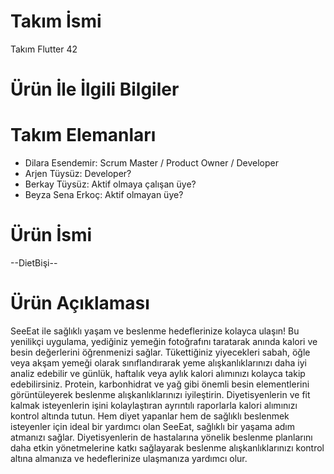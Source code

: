 # Takım İsmi
Takım Flutter 42
# Ürün İle İlgili Bilgiler
# Takım Elemanları
- Dilara Esendemir: Scrum Master / Product Owner / Developer
- Arjen Tüysüz: Developer?
- Berkay Tüysüz: Aktif olmaya çalışan üye?
- Beyza Sena Erkoç: Aktif olmayan üye?
# Ürün İsmi
--DietBişi--
# Ürün Açıklaması
SeeEat ile sağlıklı yaşam ve beslenme hedeflerinize kolayca ulaşın! Bu yenilikçi uygulama, yediğiniz yemeğin fotoğrafını taratarak anında kalori ve besin değerlerini öğrenmenizi sağlar. Tükettiğiniz yiyecekleri sabah, öğle veya akşam yemeği olarak sınıflandırarak yeme alışkanlıklarınızı daha iyi analiz edebilir ve günlük, haftalık veya aylık kalori alımınızı kolayca takip edebilirsiniz. Protein, karbonhidrat ve yağ gibi önemli besin elementlerini görüntüleyerek beslenme alışkanlıklarınızı iyileştirin. Diyetisyenlerin ve fit kalmak isteyenlerin işini kolaylaştıran ayrıntılı raporlarla kalori alımınızı kontrol altında tutun. Hem diyet yapanlar hem de sağlıklı beslenmek isteyenler için ideal bir yardımcı olan SeeEat, sağlıklı bir yaşama adım atmanızı sağlar. Diyetisyenlerin de hastalarına yönelik beslenme planlarını daha etkin yönetmelerine katkı sağlayarak beslenme alışkanlıklarınızı kontrol altına almanıza ve hedeflerinize ulaşmanıza yardımcı olur.
